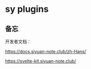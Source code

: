 # sy plugins

## 备忘

开发者文档： 

https://docs.siyuan-note.club/zh-Hans/

https://svelte-kit.siyuan-note.club/
